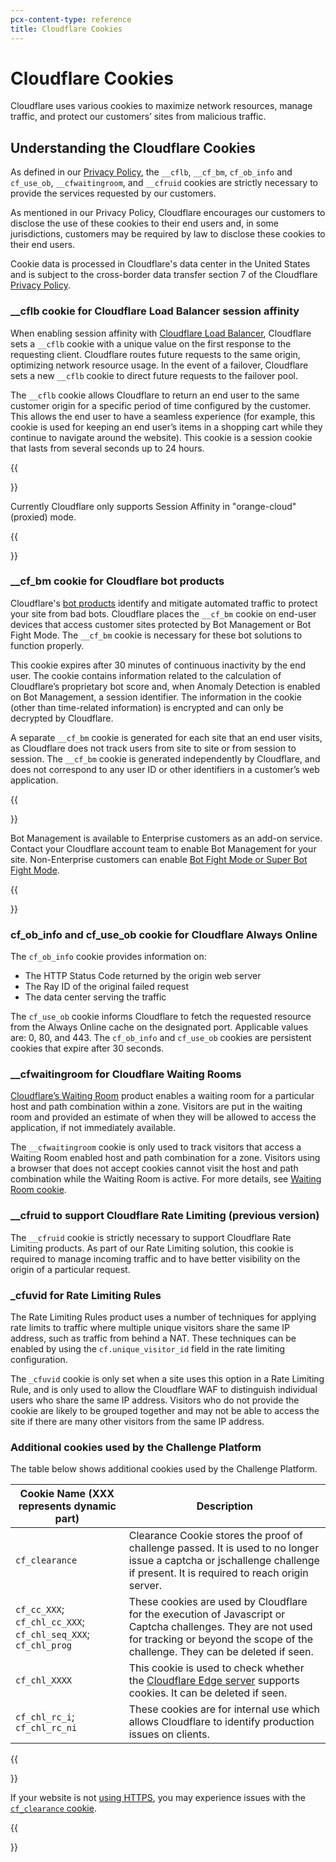 ```yaml
---
pcx-content-type: reference
title: Cloudflare Cookies
---
```


# Cloudflare Cookies

Cloudflare uses various cookies to maximize network resources, manage traffic, and protect our customers’ sites from malicious traffic.

## Understanding the Cloudflare Cookies

As defined in our [Privacy Policy](https://www.cloudflare.com/privacypolicy/), the `__cflb`, `__cf_bm`, `cf_ob_info` and `cf_use_ob`, `__cfwaitingroom`, and `__cfruid` cookies are strictly necessary to provide the services requested by our customers.

As mentioned in our Privacy Policy, Cloudflare encourages our customers to disclose the use of these cookies to their end users and, in some jurisdictions, customers may be required by law to disclose these cookies to their end users.

Cookie data is processed in Cloudflare's data center in the United States and is subject to the cross-border data transfer section 7 of the Cloudflare [Privacy Policy](https://www.cloudflare.com/privacypolicy/).

### \_\_cflb cookie for Cloudflare Load Balancer session affinity

When enabling session affinity with [Cloudflare Load Balancer](/load-balancing/understand-basics/session-affinity/), Cloudflare sets a `__cflb` cookie with a unique value on the first response to the requesting client. Cloudflare routes future requests to the same origin, optimizing network resource usage. In the event of a failover, Cloudflare sets a new `__cflb` cookie to direct future requests to the failover pool.

The `__cflb` cookie allows Cloudflare to return an end user to the same customer origin for a specific period of time configured by the customer. This allows the end user to have a seamless experience (for example, this cookie is used for keeping an end user’s items in a shopping cart while they continue to navigate around the website). This cookie is a session cookie that lasts from several seconds up to 24 hours.

{{<Aside type="note">}}

Currently Cloudflare only supports Session Affinity in "orange-cloud" (proxied) mode.

{{</Aside>}}

### \_\_cf_bm cookie for Cloudflare bot products

Cloudflare's [bot products](/bots/) identify and mitigate automated traffic to protect your site from bad bots. Cloudflare places the `__cf_bm` cookie on end-user devices that access customer sites protected by Bot Management or Bot Fight Mode. The `__cf_bm` cookie is necessary for these bot solutions to function properly.

This cookie expires after 30 minutes of continuous inactivity by the end user. The cookie contains information related to the calculation of Cloudflare’s proprietary bot score and, when Anomaly Detection is enabled on Bot Management, a session identifier. The information in the cookie (other than time-related information) is encrypted and can only be decrypted by Cloudflare.

A separate `__cf_bm` cookie is generated for each site that an end user visits, as Cloudflare does not track users from site to site or from session to session. The `__cf_bm` cookie is generated independently by Cloudflare, and does not correspond to any user ID or other identifiers in a customer’s web application.

{{<Aside type="note">}}

Bot Management is available to Enterprise customers as an add-on service. Contact your Cloudflare account team to enable Bot Management for your site. Non-Enterprise customers can enable [Bot Fight Mode or Super Bot Fight Mode](/bots/).

{{</Aside>}}

### cf_ob_info and cf_use_ob cookie for Cloudflare Always Online

The `cf_ob_info` cookie provides information on:

- The HTTP Status Code returned by the origin web server
- The Ray ID of the original failed request
- The data center serving the traffic

The `cf_use_ob` cookie informs Cloudflare to fetch the requested resource from the Always Online cache on the designated port. Applicable values are: 0, 80, and 443. The `cf_ob_info` and `cf_use_ob` cookies are persistent cookies that expire after 30 seconds.

### \_\_cfwaitingroom for Cloudflare Waiting Rooms

[Cloudflare’s Waiting Room](/waiting-room/) product enables a waiting room for a particular host and path combination within a zone. Visitors are put in the waiting room and provided an estimate of when they will be allowed to access the application, if not immediately available.

The `__cfwaitingroom` cookie is only used to track visitors that access a Waiting Room enabled host and path combination for a zone. Visitors using a browser that does not accept cookies cannot visit the host and path combination while the Waiting Room is active. For more details, see [Waiting Room cookie](/waiting-room/reference/waiting-room-cookie/).

### \_\_cfruid to support Cloudflare Rate Limiting (previous version)

The `__cfruid` cookie is strictly necessary to support Cloudflare Rate Limiting products. As part of our Rate Limiting solution, this cookie is required to manage incoming traffic and to have better visibility on the origin of a particular request.

### \_cfuvid for Rate Limiting Rules

The Rate Limiting Rules product uses a number of techniques for applying rate limits to traffic where multiple unique visitors share the same IP address, such as traffic from behind a NAT. These techniques can be enabled by using the `cf.unique_visitor_id` field in the rate limiting configuration.

The `_cfuvid` cookie is only set when a site uses this option in a Rate Limiting Rule, and is only used to allow the Cloudflare WAF to distinguish individual users who share the same IP address. Visitors who do not provide the cookie are likely to be grouped together and may not be able to access the site if there are many other visitors from the same IP address.

### Additional cookies used by the Challenge Platform

The table below shows additional cookies used by the Challenge Platform.

| Cookie Name (XXX represents dynamic part)                     | Description                                                                                                                                                                                   |
| ------------------------------------------------------------- | --------------------------------------------------------------------------------------------------------------------------------------------------------------------------------------------- |
| `cf_clearance`                                                | Clearance Cookie stores the proof of challenge passed. It is used to no longer issue a captcha or jschallenge challenge if present. It is required to reach origin server.                    |
| `cf_cc_XXX`; `cf_chl_cc_XXX`; `cf_chl_seq_XXX`; `cf_chl_prog` | These cookies are used by Cloudflare for the execution of Javascript or Captcha challenges. They are not used for tracking or beyond the scope of the challenge. They can be deleted if seen. |
| `cf_chl_XXXX`                                                 | This cookie is used to check whether the [Cloudflare Edge server](https://www.cloudflare.com/en-gb/learning/cdn/glossary/edge-server/) supports cookies. It can be deleted if seen.           |
| `cf_chl_rc_i`; `cf_chl_rc_ni`                                 | These cookies are for internal use which allows Cloudflare to identify production issues on clients.                                                                                          |

{{<Aside type="warning">}}

If your website is not [using HTTPS](/ssl/edge-certificates/encrypt-visitor-traffic/), you may experience issues with the [`cf_clearance` cookie](https://support.cloudflare.com/hc/articles/360038470312#4C6RjJMNCGMUpBYm0vCYj1).

{{</Aside>}}
